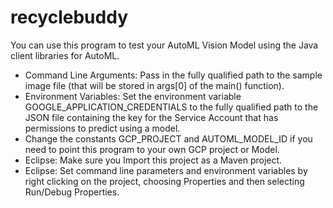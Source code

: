 # recyclebuddy
You can use this program to test your AutoML Vision Model using the Java client libraries for AutoML. 
 * Command Line Arguments: Pass in the fully qualified path to the sample image file (that will be stored in args[0] of the main() function).
 * Environment Variables: Set the environment variable GOOGLE_APPLICATION_CREDENTIALS to the fully qualified path to the JSON file containing the key for the Service Account that has permissions to predict using a model.
 * Change the constants GCP_PROJECT and AUTOML_MODEL_ID if you need to point this program to your own GCP project or Model.
 * Eclipse: Make sure you Import this project as a Maven project.
 * Eclipse: Set command line parameters and environment variables by right clicking on the project, choosing Properties and then selecting Run/Debug Properties.
